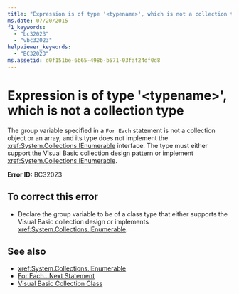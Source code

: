 ```yaml
---
title: "Expression is of type '<typename>', which is not a collection type"
ms.date: 07/20/2015
f1_keywords: 
  - "bc32023"
  - "vbc32023"
helpviewer_keywords: 
  - "BC32023"
ms.assetid: d0f151be-6b65-498b-b571-03faf24df0d8
---
```

# Expression is of type '\<typename>', which is not a collection type
The group variable specified in a `For Each` statement is not a collection object or an array, and its type does not implement the <xref:System.Collections.IEnumerable> interface. The type must either support the Visual Basic collection design pattern or implement <xref:System.Collections.IEnumerable>.  
  
 **Error ID:** BC32023  
  
## To correct this error  
  
- Declare the group variable to be of a class type that either supports the Visual Basic collection design or implements <xref:System.Collections.IEnumerable>.  
  
## See also

- <xref:System.Collections.IEnumerable>
- [For Each...Next Statement](../../visual-basic/language-reference/statements/for-each-next-statement.md)
- [Visual Basic Collection Class](../../visual-basic/programming-guide/concepts/collections.md#visual-basic-collection-class)
